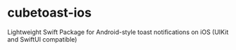 # cubetoast-ios
Lightweight Swift Package for Android-style toast notifications on iOS (UIKit and SwiftUI compatible)
